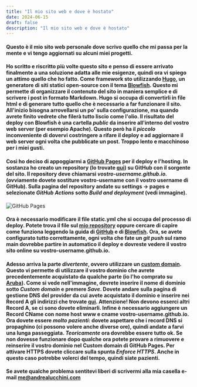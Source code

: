 ```yaml
---
title: "Il mio sito web e dove è hostato"
date: 2024-06-15
draft: false
description: "Il mio sito web e dove è hostato"
---
```


#### Questo è il mio sito web personale dove scrivo quello che mi passa per la mente e vi tengo aggiornati su alcuni miei progetti.

#### Ho scritto e riscritto più volte questo sito e penso di essere arrivato finalmente a una soluzione adatta alle **mie** esigenze, quindi ora vi spiego un attimo quello che ho fatto. Come framework sto utilizzando [Hugo](https://gohugo.io/), un generatore di siti statici open-source con il tema [Blowfish](https://blowfish.page/). Questo mi permette di organizzare il contenuto del sito in maniera semplice e di scrivere i post in formato Markdown. Hugo si occupa di convertirli in file html e di generare tutto quello che è necessario a far funzionare il sito. All'inizio bisogna arrovellarsi un po' sulla configurazione, ma quando avrete finito vedrete che filerà tutto liscio come l'olio. Il risultato del deploy con Blowfish è una cartella *public* da inserire all'interno del vostro web server (per esempio Apache). Questo però ha il *piccolo* inconveniente di dovervi costringere a rifare il deploy e ad aggiornare il web server ogni volta che pubblicate un post. Troppo lento e macchinoso per i miei gusti.

#### Così ho deciso di appoggiarmi a [GitHub Pages](https://pages.github.com/) per il deploy e l'hosting. In sostanza ho creato un repository (lo trovate [qui](https://github.com/CommanderKen/commanderken.github.io)) su GitHub con il sorgente del sito. Il repository **deve** chiamarsi *vostro-username.github.io.* (ovviamente dovete sostiture vostro-username con il vostro username di GitHub). Sulla pagina del repository andate su settings -> pages e selezionate *GitHub Actions* sotto *Build and deployment* (vedi immagine).

![GitHub Pages](IMG_git_01.png)

#### Ora è necessario modificare il file static.yml che si occupa del processo di deploy. Potete trova il file sul [mio repository](https://github.com/CommanderKen/commanderken.github.io) oppure cercare di capire come funziona leggendo la guida di [GitHub](https://docs.github.com/en/pages/getting-started-with-github-pages/about-github-pages) e di [Blowfish](https://blowfish.page/docs/hosting-deployment/#github-pages). Ora, se avete configurato tutto correttamente, ogni volta che fate un *git push* sul ramo main dovrebbe partire in automatico il deploy e dovreste vedere il vostro sito online su vostro-username.github.io.

#### Adesso arriva la parte *divertente*, ovvero utilizzare un [custom domain](https://docs.github.com/en/pages/configuring-a-custom-domain-for-your-github-pages-site/about-custom-domains-and-github-pages). Questo vi permette di utilizzare il vostro dominio che avrete precedentemente acquistato da qualche parte (io l'ho comprato su [Aruba](https://www.aruba.it)). Come si vede nell'immagine, dovrete inserire il nome di dominio sotto *Custom domain* e premere *Save*. Dovete andare sulla pagina di gestione DNS del provider da cui avete acquistato il dominio e inserire nei Record A gli indirizzi che trovate [qui](https://docs.github.com/en/pages/configuring-a-custom-domain-for-your-github-pages-site/managing-a-custom-domain-for-your-github-pages-site#about-custom-domain-configuration). **Attenzione!** Non devono esserci altri Record A, se ci sono dovete eliminarli. Infine è necessario aggiungere un Record CName con nome host www e cname vostro-username.github.io. Ora dovete essere *molto pazienti*: dovete aspettare che i record DNS si propaghino (ci possono volere anche diverse ore), quindi andate a farvi una lunga passeggiata. *Teoricamente* ora dovrebbe essere tutto ok. Se non dovesse funzionare dopo qualche ora potete provare a rimuovere e reinserire il vostro dominio nel Custom domain di GitHub Pages. Per attivare HTTPS dovete cliccare sulla spunta *Enforce HTTPS*. Anche in questo caso potrebbe volerci del tempo, quindi siate pazienti.

#### Se avete qualche problema sentitevi liberi di scrivermi alla mia casella e-mail me@andrealucchini.com  
